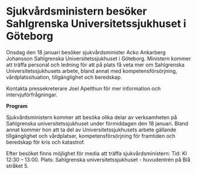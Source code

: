# Sjukvårdsministern besöker Sahlgrenska Universitetssjukhuset i Göteborg

Onsdag den 18 januari besöker sjukvårdsminister Acko Ankarberg Johansson Sahlgrenska
Universitetssjukhuset i Göteborg. Ministern kommer att träffa personal och ledning för att på plats få veta mer om Sahlgrenska Universitetssjukhusets arbete, bland annat med kompetensförsörjning, vårdplatssituation, tillgänglighet och beredskap.

Kontakta pressekreterare Joel Apelthun för mer information och intervjuförfrågningar.

**Program**

Sjukvårdsministern kommer att besöka olika delar av verksamheten på Sahlgrenska universitetssjukhuset under förmiddagen den 18 januari. Bland annat kommer hon att ta del av Universitetssjukhusets arbete gällande tillgänglighet och vårdplatser, kompetensförsörjning för framtiden och beredskap för kris och katastrof.

Efter besöket finns möjlighet för media att träffa sjukvårdsministern:
Tid: Kl 12:30 – 13:00.
Plats: Sahlgrenska universitetssjukhuset - huvudentrén på Blå stråket 5.
